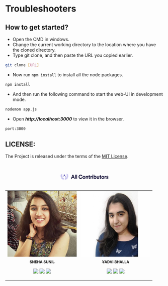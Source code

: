 # Troubleshooters

## How to get started?

- Open the CMD in windows.
- Change the current working directory to the location where you have the cloned directory.
- Type git clone, and then paste the URL you copied earlier.

```sh
git clone [URL]
```

- Now run `npm install` to install all the node packages.

```sh
npm install
```

- And then run the following command to start the web-UI in development mode. 

```sh
nodemon app.js
```
- Open ***http://localhost:3000*** to view it in the browser.
```sh
port:3000
```

## LICENSE:
The Project is released under the terms of the [MIT License](LICENSE).

</br>
</br>

<div align="center">
    <a href="https://allcontributors.org">
        <img width="30%" height="50%" src="/images/contribute.svg" alt="✨ All Contributors ✨" width="800px" />
    </a>
</div>

</br>
<div align="center">
<table>
  <tr align = "center">
       <td align="center"><a href="https://github.com/AnanyaNegi"><img src="/images/WhatsApp Image 2021-05-02 at 11.04.54 AM.jpeg" width="220px" height="210px" alt=""/><br /><sub><b>SNEHA SUNIL</b></sub></a><br /><p align="center">
    
   <a href="https://www.linkedin.com/in/ananya-negi-42922018a" alt="Linkedin"><img src="https://raw.githubusercontent.com/jayehernandez/jayehernandez/3f5402efef9a0ae89211a6e04609558e862ca616/readme/linkedin-fill.svg"></a>
    <a href="mailto:ananya4negi@gmail.com" alt="Contact me"><img src="https://raw.githubusercontent.com/jayehernandez/jayehernandez/3f5402efef9a0ae89211a6e04609558e862ca616/readme/mail-fill.svg"></a>
    <a href="https://medium.com/@ananya4negi" alt="My site"><img src="https://raw.githubusercontent.com/jayehernandez/jayehernandez/3f5402efef9a0ae89211a6e04609558e862ca616/readme/external-link-line.svg"></a>
  </p>
</td>
      
   <td align="center"><a href="https://github.com/yadvi12"><img src="/images/WhatsApp Image 2021-04-30 at 7.14.36 PM.jpeg" width="220px;" height="210px;" alt=""/><br /><sub><b>YADVI BHALLA</b></sub></a><br />
    <p align="center">
   
   <a href="https://www.linkedin.com/in/yadvibhalla1210" alt="Linkedin"><img src="https://raw.githubusercontent.com/jayehernandez/jayehernandez/3f5402efef9a0ae89211a6e04609558e862ca616/readme/linkedin-fill.svg"></a>
    <a href="mailto:yadvibhalla2002@gmail.com" alt="Contact me"><img src="https://raw.githubusercontent.com/jayehernandez/jayehernandez/3f5402efef9a0ae89211a6e04609558e862ca616/readme/mail-fill.svg"></a>
    <a href="https://medium.com/@iivday21" alt="My site"><img src="https://raw.githubusercontent.com/jayehernandez/jayehernandez/3f5402efef9a0ae89211a6e04609558e862ca616/readme/external-link-line.svg"></a>
  </p>

</td>

   
   
  </tr>
  </table>
  </div>
